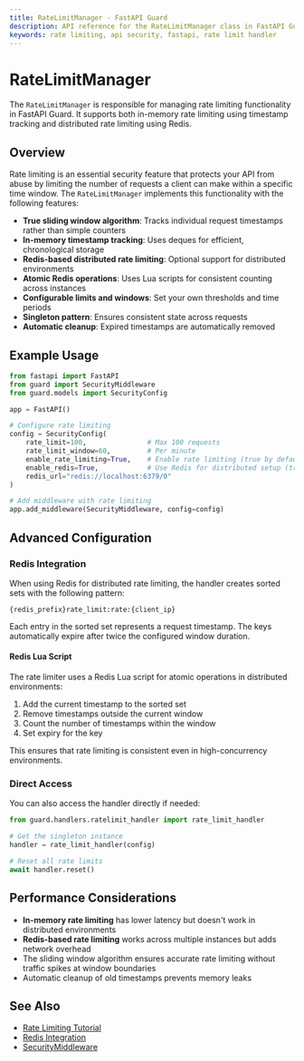 ```yaml
---
title: RateLimitManager - FastAPI Guard
description: API reference for the RateLimitManager class in FastAPI Guard, handling rate limiting functionality
keywords: rate limiting, api security, fastapi, rate limit handler
---
```


# RateLimitManager

The `RateLimitManager` is responsible for managing rate limiting functionality in FastAPI Guard. It supports both in-memory rate limiting using timestamp tracking and distributed rate limiting using Redis.

## Overview

Rate limiting is an essential security feature that protects your API from abuse by limiting the number of requests a client can make within a specific time window. The `RateLimitManager` implements this functionality with the following features:

- **True sliding window algorithm**: Tracks individual request timestamps rather than simple counters
- **In-memory timestamp tracking**: Uses deques for efficient, chronological storage
- **Redis-based distributed rate limiting**: Optional support for distributed environments
- **Atomic Redis operations**: Uses Lua scripts for consistent counting across instances
- **Configurable limits and windows**: Set your own thresholds and time periods
- **Singleton pattern**: Ensures consistent state across requests
- **Automatic cleanup**: Expired timestamps are automatically removed

## Example Usage

```python
from fastapi import FastAPI
from guard import SecurityMiddleware
from guard.models import SecurityConfig

app = FastAPI()

# Configure rate limiting
config = SecurityConfig(
    rate_limit=100,               # Max 100 requests
    rate_limit_window=60,         # Per minute
    enable_rate_limiting=True,    # Enable rate limiting (true by default)
    enable_redis=True,            # Use Redis for distributed setup (true by default)
    redis_url="redis://localhost:6379/0"
)

# Add middleware with rate limiting
app.add_middleware(SecurityMiddleware, config=config)
```

## Advanced Configuration

### Redis Integration

When using Redis for distributed rate limiting, the handler creates sorted sets with the following pattern:

```
{redis_prefix}rate_limit:rate:{client_ip}
```

Each entry in the sorted set represents a request timestamp. The keys automatically expire after twice the configured window duration.

#### Redis Lua Script

The rate limiter uses a Redis Lua script for atomic operations in distributed environments:

1. Add the current timestamp to the sorted set
2. Remove timestamps outside the current window
3. Count the number of timestamps within the window
4. Set expiry for the key

This ensures that rate limiting is consistent even in high-concurrency environments.

### Direct Access

You can also access the handler directly if needed:

```python
from guard.handlers.ratelimit_handler import rate_limit_handler

# Get the singleton instance
handler = rate_limit_handler(config)

# Reset all rate limits
await handler.reset()
```

## Performance Considerations

- **In-memory rate limiting** has lower latency but doesn't work in distributed environments
- **Redis-based rate limiting** works across multiple instances but adds network overhead
- The sliding window algorithm ensures accurate rate limiting without traffic spikes at window boundaries
- Automatic cleanup of old timestamps prevents memory leaks

## See Also

- [Rate Limiting Tutorial](../tutorial/ip-management/rate-limiter.md)
- [Redis Integration](../tutorial/redis-integration/caching.md)
- [SecurityMiddleware](./security-middleware.md)